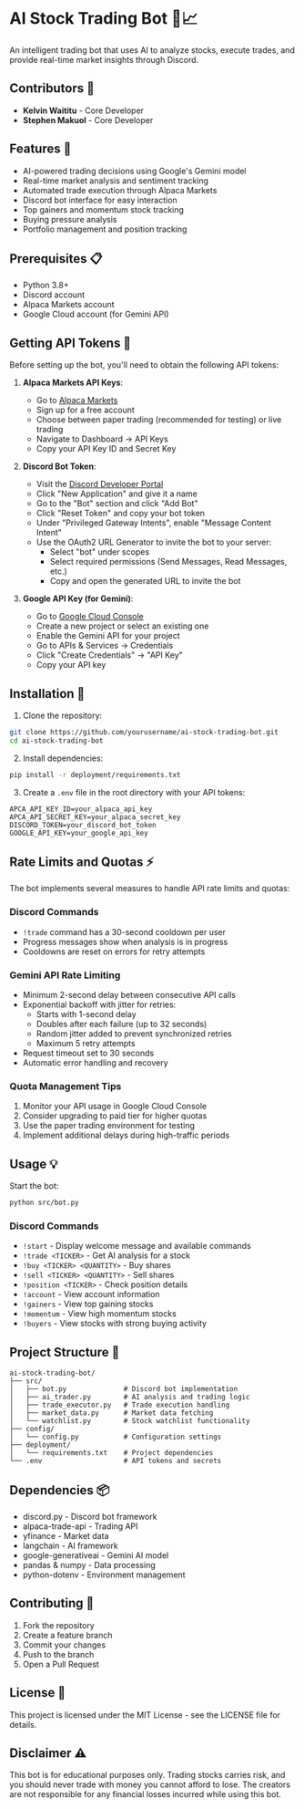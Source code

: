 # AI Stock Trading Bot 🤖📈

An intelligent trading bot that uses AI to analyze stocks, execute trades, and provide real-time market insights through Discord.

## Contributors 👥

- **Kelvin Waititu** - Core Developer
- **Stephen Makuol** - Core Developer

## Features 🌟

- AI-powered trading decisions using Google's Gemini model
- Real-time market analysis and sentiment tracking
- Automated trade execution through Alpaca Markets
- Discord bot interface for easy interaction
- Top gainers and momentum stock tracking
- Buying pressure analysis
- Portfolio management and position tracking

## Prerequisites 📋

- Python 3.8+
- Discord account
- Alpaca Markets account
- Google Cloud account (for Gemini API)

## Getting API Tokens 🔑

Before setting up the bot, you'll need to obtain the following API tokens:

1. **Alpaca Markets API Keys**:

   - Go to [Alpaca Markets](https://alpaca.markets/)
   - Sign up for a free account
   - Choose between paper trading (recommended for testing) or live trading
   - Navigate to Dashboard -> API Keys
   - Copy your API Key ID and Secret Key

2. **Discord Bot Token**:

   - Visit the [Discord Developer Portal](https://discord.com/developers/applications)
   - Click "New Application" and give it a name
   - Go to the "Bot" section and click "Add Bot"
   - Click "Reset Token" and copy your bot token
   - Under "Privileged Gateway Intents", enable "Message Content Intent"
   - Use the OAuth2 URL Generator to invite the bot to your server:
     - Select "bot" under scopes
     - Select required permissions (Send Messages, Read Messages, etc.)
     - Copy and open the generated URL to invite the bot

3. **Google API Key (for Gemini)**:
   - Go to [Google Cloud Console](https://console.cloud.google.com/)
   - Create a new project or select an existing one
   - Enable the Gemini API for your project
   - Go to APIs & Services -> Credentials
   - Click "Create Credentials" -> "API Key"
   - Copy your API key

## Installation 🔧

1. Clone the repository:

```bash
git clone https://github.com/yourusername/ai-stock-trading-bot.git
cd ai-stock-trading-bot
```

2. Install dependencies:

```bash
pip install -r deployment/requirements.txt
```

3. Create a `.env` file in the root directory with your API tokens:

```env
APCA_API_KEY_ID=your_alpaca_api_key
APCA_API_SECRET_KEY=your_alpaca_secret_key
DISCORD_TOKEN=your_discord_bot_token
GOOGLE_API_KEY=your_google_api_key
```

## Rate Limits and Quotas ⚡

The bot implements several measures to handle API rate limits and quotas:

### Discord Commands

- `!trade` command has a 30-second cooldown per user
- Progress messages show when analysis is in progress
- Cooldowns are reset on errors for retry attempts

### Gemini API Rate Limiting

- Minimum 2-second delay between consecutive API calls
- Exponential backoff with jitter for retries:
  - Starts with 1-second delay
  - Doubles after each failure (up to 32 seconds)
  - Random jitter added to prevent synchronized retries
  - Maximum 5 retry attempts
- Request timeout set to 30 seconds
- Automatic error handling and recovery

### Quota Management Tips

1. Monitor your API usage in Google Cloud Console
2. Consider upgrading to paid tier for higher quotas
3. Use the paper trading environment for testing
4. Implement additional delays during high-traffic periods

## Usage 💡

Start the bot:

```bash
python src/bot.py
```

### Discord Commands

- `!start` - Display welcome message and available commands
- `!trade <TICKER>` - Get AI analysis for a stock
- `!buy <TICKER> <QUANTITY>` - Buy shares
- `!sell <TICKER> <QUANTITY>` - Sell shares
- `!position <TICKER>` - Check position details
- `!account` - View account information
- `!gainers` - View top gaining stocks
- `!momentum` - View high momentum stocks
- `!buyers` - View stocks with strong buying activity

## Project Structure 📁

```
ai-stock-trading-bot/
├── src/
│   ├── bot.py              # Discord bot implementation
│   ├── ai_trader.py        # AI analysis and trading logic
│   ├── trade_executor.py   # Trade execution handling
│   ├── market_data.py      # Market data fetching
│   └── watchlist.py        # Stock watchlist functionality
├── config/
│   └── config.py           # Configuration settings
├── deployment/
│   └── requirements.txt    # Project dependencies
└── .env                    # API tokens and secrets
```

## Dependencies 📦

- discord.py - Discord bot framework
- alpaca-trade-api - Trading API
- yfinance - Market data
- langchain - AI framework
- google-generativeai - Gemini AI model
- pandas & numpy - Data processing
- python-dotenv - Environment management


## Contributing 🤝

1. Fork the repository
2. Create a feature branch
3. Commit your changes
4. Push to the branch
5. Open a Pull Request

## License 📄

This project is licensed under the MIT License - see the LICENSE file for details.

## Disclaimer ⚠️

This bot is for educational purposes only. Trading stocks carries risk, and you should never trade with money you cannot afford to lose. The creators are not responsible for any financial losses incurred while using this bot.
